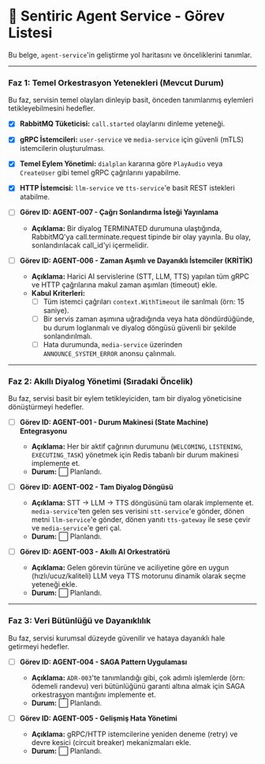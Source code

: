 # 🧠 Sentiric Agent Service - Görev Listesi

Bu belge, `agent-service`'in geliştirme yol haritasını ve önceliklerini tanımlar.

---

### Faz 1: Temel Orkestrasyon Yetenekleri (Mevcut Durum)

Bu faz, servisin temel olayları dinleyip basit, önceden tanımlanmış eylemleri tetikleyebilmesini hedefler.

-   [x] **RabbitMQ Tüketicisi:** `call.started` olaylarını dinleme yeteneği.
-   [x] **gRPC İstemcileri:** `user-service` ve `media-service` için güvenli (mTLS) istemcilerin oluşturulması.
-   [x] **Temel Eylem Yönetimi:** `dialplan` kararına göre `PlayAudio` veya `CreateUser` gibi temel gRPC çağrılarını yapabilme.
-   [x] **HTTP İstemcisi:** `llm-service` ve `tts-service`'e basit REST istekleri atabilme.

-   [ ] **Görev ID: AGENT-007 - Çağrı Sonlandırma İsteği Yayınlama**
    - **Açıklama:** Bir diyalog TERMINATED durumuna ulaştığında, RabbitMQ'ya call.terminate.request tipinde bir olay yayınla. Bu olay, sonlandırılacak call_id'yi içermelidir.

-   [ ] **Görev ID: AGENT-006 - Zaman Aşımlı ve Dayanıklı İstemciler (KRİTİK)**
    -   **Açıklama:** Harici AI servislerine (STT, LLM, TTS) yapılan tüm gRPC ve HTTP çağrılarına makul zaman aşımları (timeout) ekle.
    -   **Kabul Kriterleri:**
        -   [ ] Tüm istemci çağrıları `context.WithTimeout` ile sarılmalı (örn: 15 saniye).
        -   [ ] Bir servis zaman aşımına uğradığında veya hata döndürdüğünde, bu durum loglanmalı ve diyalog döngüsü güvenli bir şekilde sonlandırılmalı.
        -   [ ] Hata durumunda, `media-service` üzerinden `ANNOUNCE_SYSTEM_ERROR` anonsu çalınmalı.

---

### Faz 2: Akıllı Diyalog Yönetimi (Sıradaki Öncelik)

Bu faz, servisi basit bir eylem tetikleyiciden, tam bir diyalog yöneticisine dönüştürmeyi hedefler.

-   [ ] **Görev ID: AGENT-001 - Durum Makinesi (State Machine) Entegrasyonu**
    -   **Açıklama:** Her bir aktif çağrının durumunu (`WELCOMING`, `LISTENING`, `EXECUTING_TASK`) yönetmek için Redis tabanlı bir durum makinesi implemente et.
    -   **Durum:** ⬜ Planlandı.

-   [ ] **Görev ID: AGENT-002 - Tam Diyalog Döngüsü**
    -   **Açıklama:** STT -> LLM -> TTS döngüsünü tam olarak implemente et. `media-service`'ten gelen ses verisini `stt-service`'e gönder, dönen metni `llm-service`'e gönder, dönen yanıtı `tts-gateway` ile sese çevir ve `media-service`'e geri çal.
    -   **Durum:** ⬜ Planlandı.

-   [ ] **Görev ID: AGENT-003 - Akıllı AI Orkestratörü**
    -   **Açıklama:** Gelen görevin türüne ve aciliyetine göre en uygun (hızlı/ucuz/kaliteli) LLM veya TTS motorunu dinamik olarak seçme yeteneği ekle.
    -   **Durum:** ⬜ Planlandı.

---

### Faz 3: Veri Bütünlüğü ve Dayanıklılık

Bu faz, servisi kurumsal düzeyde güvenilir ve hataya dayanıklı hale getirmeyi hedefler.

-   [ ] **Görev ID: AGENT-004 - SAGA Pattern Uygulaması**
    -   **Açıklama:** `ADR-003`'te tanımlandığı gibi, çok adımlı işlemlerde (örn: ödemeli randevu) veri bütünlüğünü garanti altına almak için SAGA orkestrasyon mantığını implemente et.
    -   **Durum:** ⬜ Planlandı.

-   [ ] **Görev ID: AGENT-005 - Gelişmiş Hata Yönetimi**
    -   **Açıklama:** gRPC/HTTP istemcilerine yeniden deneme (retry) ve devre kesici (circuit breaker) mekanizmaları ekle.
    -   **Durum:** ⬜ Planlandı.